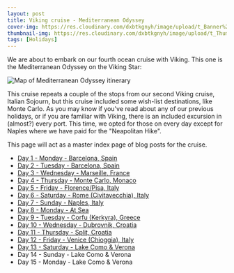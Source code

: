 ```yaml
---
layout: post
title: Viking cruise - Mediterranean Odyssey
cover-img: https://res.cloudinary.com/dxbtkgnyh/image/upload/t_Banner%2016:9/v1712048810/2024-viking-mediterranean-odyssey/PXL_20240402_085447815_spyaan.jpg
thumbnail-img: https://res.cloudinary.com/dxbtkgnyh/image/upload/t_Thumbnail/v1712048810/2024-viking-mediterranean-odyssey/PXL_20240402_085447815_spyaan.jpg
tags: [Holidays]
---
```

We are about to embark on our fourth ocean cruise with Viking. This one is the Mediterranean Odyssey on the Viking Star:

![Map of Mediterranean Odyssey itinerary](https://res.cloudinary.com/dxbtkgnyh/image/upload/v1712045133/2024-viking-mediterranean-odyssey/MEDITERRANEAN_ODYSSEY_gs24yz.png)

This cruise repeats a couple of the stops from our second Viking cruise, Italian Sojourn, but this cruise included some wish-list destinations, like Monte Carlo. As you may know if you've read about any of our previous holidays, or if you are familiar with Viking, there is an included excursion in (almost?) every port. This time, we opted for those on every day except for Naples where we have paid for the "Neapolitan Hike".

This page will act as a master index page of blog posts for the cruise.

* [Day 1 - Monday - Barcelona, Spain](/2024/04/01/day1.html)
* [Day 2 - Tuesday - Barcelona, Spain](/2024/04/02/day2.html)
* [Day 3 - Wednesday - Marseille, France](/2024/04/03/day3.html)
* [Day 4 - Thursday - Monte Carlo, Monaco](/2024/04/04/day4.html)
* [Day 5 - Friday - Florence/Pisa, Italy](/2024/04/05/day5.html)
* [Day 6 - Saturday - Rome (Civitavecchia), Italy](/2024/04/06/day6.html)
* [Day 7 - Sunday - Naples, Italy](/2024/04/07/day7.html)
* [Day 8 - Monday - At Sea](/2024/04/08/day8.html)
* [Day 9 - Tuesday - Corfu (Kerkyra), Greece](/2024/04/09/day9.html)
* [Day 10 - Wednesday - Dubrovnik, Croatia](/2024/04/10/day10.html)
* [Day 11 - Thursday - Split, Croatia](/2024/04/11/day11.html)
* [Day 12 - Friday - Venice (Chioggia), Italy](/2024/04/12/day12.html)
* [Day 13 - Saturday - Lake Como & Verona](/2024/04/13/day13.html)
* Day 14 - Sunday - Lake Como & Verona
* Day 15 - Monday - Lake Como & Verona

